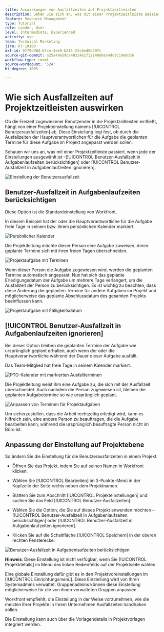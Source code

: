 ```yaml
---
title: Auswirkungen von Ausfallzeiten auf Projektzeitleisten
description: Sehen Sie sich an, was mit einer Projektzeitleiste passiert, wenn die Ausfallzeiteinstellung ein- bzw. ausgeschaltet ist.
feature: Resource Management
type: Tutorial
role: Leader, User
level: Intermediate, Experienced
activity: use
team: Technical Marketing
jira: KT-10180
exl-id: 0f79dd8d-b7ce-4ee9-b211-23c8ed5d497c
source-git-commit: a25a49e59ca483246271214886ea4dc9c10e8d66
workflow-type: tm+mt
source-wordcount: '524'
ht-degree: 100%

---
```


# Wie sich Ausfallzeiten auf Projektzeitleisten auswirken

Ob die Freizeit zugewiesener Benutzender in die Projektzeitleisten einfließt, hängt von einer Projekteinstellung namens [!UICONTROL Benutzerausfallzeiten] ab. Diese Einstellung legt fest, ob durch die Ausfallzeiten der Hauptverantwortlichen für die Aufgabe die geplanten Termine für diese Aufgabe im Projekt angepasst werden sollen.

Schauen wir uns an, was mit einer Projektzeitleiste passiert, wenn jede der Einstellungen ausgewählt ist –[!UICONTROL Benutzer-Ausfallzeit in Aufgabenlaufzeiten berücksichtigen] oder [!UICONTROL Benutzer-Ausfallzeit in Aufgabenlaufzeiten ignorieren].

![Einstellung der Benutzerausfallzeit](assets/toapt_01.png)

## Benutzer-Ausfallzeit in Aufgabenlaufzeiten berücksichtigen

Diese Option ist die Standardeinstellung von Workfront.

In diesem Beispiel hat der oder die Hauptverantwortliche für die Aufgabe freie Tage in seinem bzw. ihrem persönlichen Kalender markiert.

![Persönlicher Kalender](assets/toapt_02.png)

Die Projektleitung möchte dieser Person eine Aufgabe zuweisen, deren geplante Termine sich mit ihren freien Tagen überschneiden.

![Projektaufgabe mit Terminen](assets/toapt_03.png)

Wenn dieser Person die Aufgabe zugewiesen wird, werden die geplanten Termine automatisch angepasst. Nun hat sich das geplante Erledigungsdatum der Aufgabe um mehrere Tage verlängert, um die Ausfallzeit der Person zu berücksichtigen. Es ist wichtig zu beachten, dass diese Änderung die geplanten Termine für andere Aufgaben im Projekt und möglicherweise das geplante Abschlussdatum des gesamten Projekts beeinflussen kann.

![Projektaufgabe mit Fälligkeitsdatum](assets/toapt_04.png)

## [!UICONTROL Benutzer-Ausfallzeit in Aufgabenlaufzeiten ignorieren]

Bei dieser Option bleiben die geplanten Termine der Aufgabe wie ursprünglich geplant erhalten, auch wenn der oder die Hauptverantwortliche während der Dauer dieser Aufgabe ausfällt.

Das Team-Mitglied hat freie Tage in seinem Kalender markiert.

![PTO-Kalender mit markierten Ausfallterminen](assets/toapt_05.png)

Die Projektleitung weist ihm eine Aufgabe zu, die sich mit der Ausfallzeit überschneidet. Auch nachdem die Person zugewiesen ist, bleiben die geplanten Aufgabetermine so wie ursprünglich geplant.

![Anpassen von Terminen für Projektaufgaben](assets/toapt_06.png)

Um sicherzustellen, dass die Arbeit rechtzeitig erledigt wird, kann es hilfreich sein, eine andere Person zu beauftragen, die die Aufgabe bearbeiten kann, während die ursprünglich beauftragte Person nicht im Büro ist.

## Anpassung der Einstellung auf Projektebene

So ändern Sie die Einstellung für die Benutzerausfallzeiten in einem Projekt:

* Öffnen Sie das Projekt, indem Sie auf seinen Namen in Workfront klicken.

* Wählen Sie [!UICONTROL Bearbeiten] im 3-Punkte-Menü in der Kopfzeile der Seite rechts neben dem Projektnamen.

* Blättern Sie zum Abschnitt [!UICONTROL Projekteinstellungen] und suchen Sie das Feld [!UICONTROL Benutzer-Ausfallzeiten].

* Wählen Sie die Option, die Sie auf dieses Projekt anwenden möchten – [!UICONTROL Benutzer-Ausfallzeit in Aufgabenlaufzeiten berücksichtigen] oder [!UICONTROL Benutzer-Ausfallzeit in Aufgabenlaufzeiten ignorieren].

* Klicken Sie auf die Schaltfläche [!UICONTROL Speichern] in der oberen rechten Fensterecke.

![Benutzer-Ausfallzeit in Aufgabenlaufzeiten berücksichtigen](assets/toapt_07.png)


**Hinweis**: Diese Einstellung ist nicht verfügbar, wenn Sie [!UICONTROL Projektdetails] im Menü des linken Bedienfelds auf der Projektseite wählen.

Eine globale Einstellung dafür gibt es in den Projektvoreinstellungen im [!UICONTROL Einrichtungsmenü]. Diese Einstellung wird von Ihren Systemadmins verwaltet. Gruppenadmins können diese Einstellung möglicherweise für die von ihnen verwalteten Gruppen anpassen.

Workfront empfiehlt, die Einstellung in der Weise vorzunehmen, wie die meisten Ihrer Projekte in Ihrem Unternehmen Ausfallzeiten handhaben sollen.

Die Einstellung kann auch über die Vorlagendetails in Projektvorlagen integriert werden.
